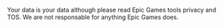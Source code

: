 Your data is your data although please read Epic Games tools privacy and TOS. We are not responsable for anything Epic Games does.